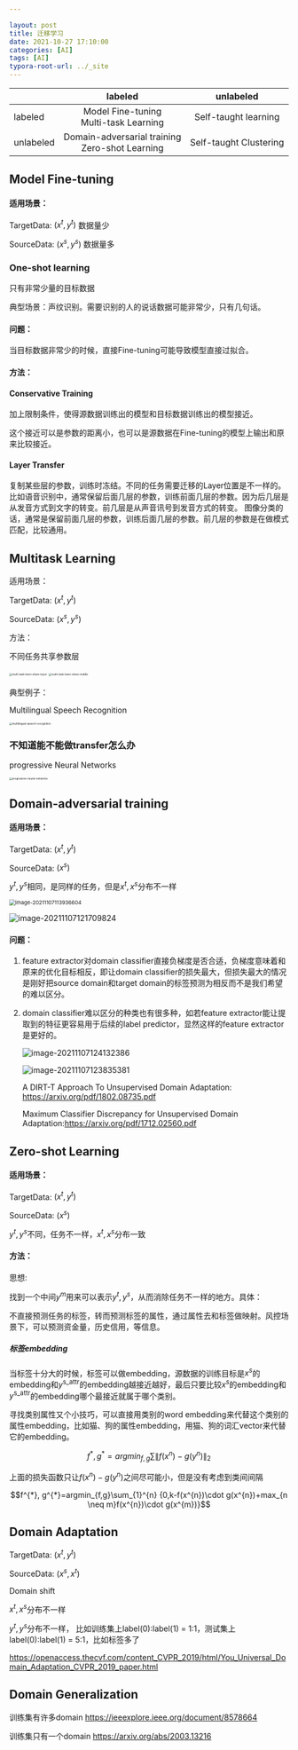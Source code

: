 ```yaml
---

layout: post
title: 迁移学习
date: 2021-10-27 17:10:00
categories: [AI]
tags: [AI]
typora-root-url: ../_site
---
```


|           | labeled    |  unlabeled |
| --------- | :------: | :----: |
| labeled   | Model Fine-tuning<br>Multi-task Learning |Self-taught learning|
| unlabeled | Domain-adversarial training<br>Zero-shot Learning | Self-taught Clustering |

## Model Fine-tuning

#### 适用场景：

TargetData: $(x^{t},y^{t})$ 数据量少

SourceData: $(x^{s},y^{s})$  数据量多

### One-shot learning

只有非常少量的目标数据

典型场景：声纹识别。需要识别的人的说话数据可能非常少，只有几句话。

#### 问题：

当目标数据非常少的时候，直接Fine-tuning可能导致模型直接过拟合。
#### 方法：

#### Conservative Training

加上限制条件，使得源数据训练出的模型和目标数据训练出的模型接近。

这个接近可以是参数的距离小，也可以是源数据在Fine-tuning的模型上输出和原来比较接近。

#### Layer Transfer

复制某些层的参数，训练时冻结。不同的任务需要迁移的Layer位置是不一样的。
比如语音识别中，通常保留后面几层的参数，训练前面几层的参数。因为后几层是从发音方式到文字的转变。前几层是从声音讯号到发音方式的转变。
图像分类的话，通常是保留前面几层的参数，训练后面几层的参数。前几层的参数是在做模式匹配，比较通用。

## Multitask Learning

适用场景：

TargetData: $(x^{t},y^{t})$

SourceData: $(x^{s},y^{s})$ 

方法：

不同任务共享参数层

<img src="/mark/assets/images/2021-10-27-transfer-learning/multi-task-learn-share-input-5649614.png" alt="multi-task-learn-share-input" style="zoom:33%;" align="center"/>

<img src="/mark/assets/images/2021-10-27-transfer-learning/multi-task-learn-share-middle.png" alt="multi-task-learn-share-middle" style="zoom:33%;" align="center" />

典型例子：

Multilingual Speech Recognition

<img src="/mark/assets/images/2021-10-27-transfer-learning/multilingual-speech-recognition.png" alt="multilingual-speech-recognition" style="zoom:33%;" />

### 不知道能不能做transfer怎么办

progressive Neural Networks

<img src="/mark/assets/images/2021-10-27-transfer-learning/progressive-neural-networks.png" alt="progressive-neural-networks" style="zoom:33%;" />

## Domain-adversarial training

#### 适用场景：

TargetData: $(x^{t},y^{t})$

SourceData: $(x^{s})$ 

$y^{t}, y^{s}$相同，是同样的任务，但是$x^{t},x^{s}$分布不一样

<img src="/mark/assets/images/2021-10-27-transfer-learning/domain-adversarial-training.png" alt="image-20211107113936604" style="zoom: 67%;" />



![image-20211107121709824](/mark/assets/images/2021-10-27-transfer-learning/domain-adversarial-training-minist-result.png)

#### 问题：

1. feature extractor对domain classifier直接负梯度是否合适，负梯度意味着和原来的优化目标相反，即让domain classifier的损失最大，但损失最大的情况是刚好把source domain和target domain的标签预测为相反而不是我们希望的难以区分。

2. domain classifier难以区分的种类也有很多种，如若feature extractor能让提取到的特征更容易用于后续的label predictor，显然这样的feature extractor是更好的。

   ![image-20211107124132386](/../assets/images/2021-10-27-transfer-learning/image-20211107124132386.png)

   ![image-20211107123835381](/../assets/images/2021-10-27-transfer-learning/image-20211107123835381.png)

   A DIRT-T Approach To Unsupervised Domain Adaptation: https://arxiv.org/pdf/1802.08735.pdf

   Maximum Classifier Discrepancy for Unsupervised Domain Adaptation:https://arxiv.org/pdf/1712.02560.pdf

## Zero-shot Learning

#### 适用场景：

TargetData: $(x^{t},y^{t})$

SourceData: $(x^{s})$ 

$y^{t}, y^{s}$不同，任务不一样，$x^{t},x^{s}$分布一致



#### 方法：

思想:

找到一个中间$y^{m}$用来可以表示$y^{t}, y^{s}$，从而消除任务不一样的地方。具体：

不直接预测任务的标签，转而预测标签的属性，通过属性去和标签做映射。风控场景下，可以预测资金量，历史信用，等信息。

##### 标签embedding

当标签十分大的时候，标签可以做embedding，源数据的训练目标是$x^{s}$的embedding和$y^{\text{s\_attr}}$的embedding越接近越好，最后只要比较$x^{s}$的embedding和$y^{\text{s\_attr}}$的embedding哪个最接近就属于哪个类别。

寻找类别属性又个小技巧，可以直接用类别的word embedding来代替这个类别的属性embedding，比如猫、狗的属性embedding，用猫、狗的词汇vector来代替它的embedding。

$$f^{*}, g^{*}=argmin_{f,g}\sum {\left \|f(x^{n})-g(y^{n}) \right \|}_{2}$$

上面的损失函数只让$f(x^{n})-g(y^{n})$之间尽可能小，但是没有考虑到类间间隔

$$f^{*}, g^{*}=argmin_{f,g}\sum_{1}^{n} {0,k-f(x^{n})\cdot g(x^{n})+max_{n \neq m}f(x^{n})\cdot g(x^{m})}$$



## Domain Adaptation

TargetData: $(x^{t},y^{t})$

SourceData: $(x^{s},x^{t})$ 

Domain shift

$x^{t},x^{s}$分布不一样

$y^{t},y^{s}$分布不一样， 比如训练集上label(0):label(1) = 1:1，测试集上label(0):label(1) = 5:1，比如标签多了

https://openaccess.thecvf.com/content_CVPR_2019/html/You_Universal_Domain_Adaptation_CVPR_2019_paper.html





## Domain Generalization

训练集有许多domain https://ieeexplore.ieee.org/document/8578664

训练集只有一个domain https://arxiv.org/abs/2003.13216
